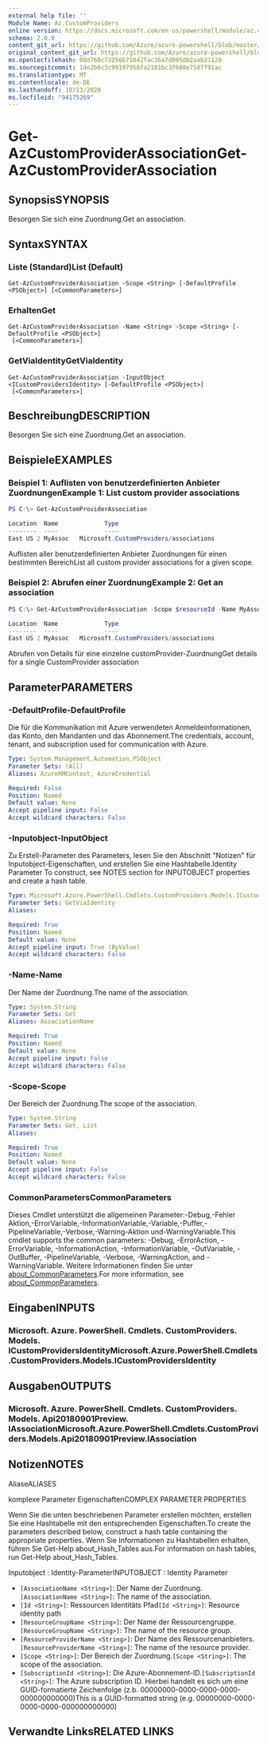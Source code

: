 ```yaml
---
external help file: ''
Module Name: Az.CustomProviders
online version: https://docs.microsoft.com/en-us/powershell/module/az.customproviders/get-azcustomproviderassociation
schema: 2.0.0
content_git_url: https://github.com/Azure/azure-powershell/blob/master/src/CustomProviders/help/Get-AzCustomProviderAssociation.md
original_content_git_url: https://github.com/Azure/azure-powershell/blob/master/src/CustomProviders/help/Get-AzCustomProviderAssociation.md
ms.openlocfilehash: 08d760c73256b71842fac36a7d095db2aab21128
ms.sourcegitcommit: 1de2b6c3c99197958fa2101bc37680e7507f91ac
ms.translationtype: MT
ms.contentlocale: de-DE
ms.lasthandoff: 10/13/2020
ms.locfileid: "94175269"
---
```

# <span data-ttu-id="aefa5-101">Get-AzCustomProviderAssociation</span><span class="sxs-lookup"><span data-stu-id="aefa5-101">Get-AzCustomProviderAssociation</span></span>

## <span data-ttu-id="aefa5-102">Synopsis</span><span class="sxs-lookup"><span data-stu-id="aefa5-102">SYNOPSIS</span></span>
<span data-ttu-id="aefa5-103">Besorgen Sie sich eine Zuordnung.</span><span class="sxs-lookup"><span data-stu-id="aefa5-103">Get an association.</span></span>

## <span data-ttu-id="aefa5-104">Syntax</span><span class="sxs-lookup"><span data-stu-id="aefa5-104">SYNTAX</span></span>

### <span data-ttu-id="aefa5-105">Liste (Standard)</span><span class="sxs-lookup"><span data-stu-id="aefa5-105">List (Default)</span></span>
```
Get-AzCustomProviderAssociation -Scope <String> [-DefaultProfile <PSObject>] [<CommonParameters>]
```

### <span data-ttu-id="aefa5-106">Erhalten</span><span class="sxs-lookup"><span data-stu-id="aefa5-106">Get</span></span>
```
Get-AzCustomProviderAssociation -Name <String> -Scope <String> [-DefaultProfile <PSObject>]
 [<CommonParameters>]
```

### <span data-ttu-id="aefa5-107">GetViaIdentity</span><span class="sxs-lookup"><span data-stu-id="aefa5-107">GetViaIdentity</span></span>
```
Get-AzCustomProviderAssociation -InputObject <ICustomProvidersIdentity> [-DefaultProfile <PSObject>]
 [<CommonParameters>]
```

## <span data-ttu-id="aefa5-108">Beschreibung</span><span class="sxs-lookup"><span data-stu-id="aefa5-108">DESCRIPTION</span></span>
<span data-ttu-id="aefa5-109">Besorgen Sie sich eine Zuordnung.</span><span class="sxs-lookup"><span data-stu-id="aefa5-109">Get an association.</span></span>

## <span data-ttu-id="aefa5-110">Beispiele</span><span class="sxs-lookup"><span data-stu-id="aefa5-110">EXAMPLES</span></span>

### <span data-ttu-id="aefa5-111">Beispiel 1: Auflisten von benutzerdefinierten Anbieter Zuordnungen</span><span class="sxs-lookup"><span data-stu-id="aefa5-111">Example 1: List custom provider associations</span></span>
```powershell
PS C:\> Get-AzCustomProviderAssociation

Location  Name             Type
--------  ----             ----
East US 2 MyAssoc   Microsoft.CustomProviders/associations
```

<span data-ttu-id="aefa5-112">Auflisten aller benutzerdefinierten Anbieter Zuordnungen für einen bestimmten Bereich</span><span class="sxs-lookup"><span data-stu-id="aefa5-112">List all custom provider associations for a given scope.</span></span>

### <span data-ttu-id="aefa5-113">Beispiel 2: Abrufen einer Zuordnung</span><span class="sxs-lookup"><span data-stu-id="aefa5-113">Example 2: Get an association</span></span>
```powershell
PS C:\> Get-AzCustomProviderAssociation -Scope $resourceId -Name MyAssoc

Location  Name             Type
--------  ----             ----
East US 2 MyAssoc   Microsoft.CustomProviders/associations
```

<span data-ttu-id="aefa5-114">Abrufen von Details für eine einzelne customProvider-Zuordnung</span><span class="sxs-lookup"><span data-stu-id="aefa5-114">Get details for a single CustomProvider association</span></span>

## <span data-ttu-id="aefa5-115">Parameter</span><span class="sxs-lookup"><span data-stu-id="aefa5-115">PARAMETERS</span></span>

### <span data-ttu-id="aefa5-116">-DefaultProfile</span><span class="sxs-lookup"><span data-stu-id="aefa5-116">-DefaultProfile</span></span>
<span data-ttu-id="aefa5-117">Die für die Kommunikation mit Azure verwendeten Anmeldeinformationen, das Konto, den Mandanten und das Abonnement.</span><span class="sxs-lookup"><span data-stu-id="aefa5-117">The credentials, account, tenant, and subscription used for communication with Azure.</span></span>

```yaml
Type: System.Management.Automation.PSObject
Parameter Sets: (All)
Aliases: AzureRMContext, AzureCredential

Required: False
Position: Named
Default value: None
Accept pipeline input: False
Accept wildcard characters: False
```

### <span data-ttu-id="aefa5-118">-Inputobject</span><span class="sxs-lookup"><span data-stu-id="aefa5-118">-InputObject</span></span>
<span data-ttu-id="aefa5-119">Zu Erstell-Parameter des Parameters, lesen Sie den Abschnitt "Notizen" für Inputobject-Eigenschaften, und erstellen Sie eine Hashtabelle.</span><span class="sxs-lookup"><span data-stu-id="aefa5-119">Identity Parameter To construct, see NOTES section for INPUTOBJECT properties and create a hash table.</span></span>

```yaml
Type: Microsoft.Azure.PowerShell.Cmdlets.CustomProviders.Models.ICustomProvidersIdentity
Parameter Sets: GetViaIdentity
Aliases:

Required: True
Position: Named
Default value: None
Accept pipeline input: True (ByValue)
Accept wildcard characters: False
```

### <span data-ttu-id="aefa5-120">-Name</span><span class="sxs-lookup"><span data-stu-id="aefa5-120">-Name</span></span>
<span data-ttu-id="aefa5-121">Der Name der Zuordnung.</span><span class="sxs-lookup"><span data-stu-id="aefa5-121">The name of the association.</span></span>

```yaml
Type: System.String
Parameter Sets: Get
Aliases: AssociationName

Required: True
Position: Named
Default value: None
Accept pipeline input: False
Accept wildcard characters: False
```

### <span data-ttu-id="aefa5-122">-Scope</span><span class="sxs-lookup"><span data-stu-id="aefa5-122">-Scope</span></span>
<span data-ttu-id="aefa5-123">Der Bereich der Zuordnung.</span><span class="sxs-lookup"><span data-stu-id="aefa5-123">The scope of the association.</span></span>

```yaml
Type: System.String
Parameter Sets: Get, List
Aliases:

Required: True
Position: Named
Default value: None
Accept pipeline input: False
Accept wildcard characters: False
```

### <span data-ttu-id="aefa5-124">CommonParameters</span><span class="sxs-lookup"><span data-stu-id="aefa5-124">CommonParameters</span></span>
<span data-ttu-id="aefa5-125">Dieses Cmdlet unterstützt die allgemeinen Parameter:-Debug,-Fehler Aktion,-ErrorVariable,-InformationVariable,-Variable,-Puffer,-PipelineVariable,-Verbose,-Warning-Aktion und-WarningVariable.</span><span class="sxs-lookup"><span data-stu-id="aefa5-125">This cmdlet supports the common parameters: -Debug, -ErrorAction, -ErrorVariable, -InformationAction, -InformationVariable, -OutVariable, -OutBuffer, -PipelineVariable, -Verbose, -WarningAction, and -WarningVariable.</span></span> <span data-ttu-id="aefa5-126">Weitere Informationen finden Sie unter [about_CommonParameters](http://go.microsoft.com/fwlink/?LinkID=113216).</span><span class="sxs-lookup"><span data-stu-id="aefa5-126">For more information, see [about_CommonParameters](http://go.microsoft.com/fwlink/?LinkID=113216).</span></span>

## <span data-ttu-id="aefa5-127">Eingaben</span><span class="sxs-lookup"><span data-stu-id="aefa5-127">INPUTS</span></span>

### <span data-ttu-id="aefa5-128">Microsoft. Azure. PowerShell. Cmdlets. CustomProviders. Models. ICustomProvidersIdentity</span><span class="sxs-lookup"><span data-stu-id="aefa5-128">Microsoft.Azure.PowerShell.Cmdlets.CustomProviders.Models.ICustomProvidersIdentity</span></span>

## <span data-ttu-id="aefa5-129">Ausgaben</span><span class="sxs-lookup"><span data-stu-id="aefa5-129">OUTPUTS</span></span>

### <span data-ttu-id="aefa5-130">Microsoft. Azure. PowerShell. Cmdlets. CustomProviders. Models. Api20180901Preview. IAssociation</span><span class="sxs-lookup"><span data-stu-id="aefa5-130">Microsoft.Azure.PowerShell.Cmdlets.CustomProviders.Models.Api20180901Preview.IAssociation</span></span>

## <span data-ttu-id="aefa5-131">Notizen</span><span class="sxs-lookup"><span data-stu-id="aefa5-131">NOTES</span></span>

<span data-ttu-id="aefa5-132">Aliase</span><span class="sxs-lookup"><span data-stu-id="aefa5-132">ALIASES</span></span>

<span data-ttu-id="aefa5-133">komplexe Parameter Eigenschaften</span><span class="sxs-lookup"><span data-stu-id="aefa5-133">COMPLEX PARAMETER PROPERTIES</span></span>

<span data-ttu-id="aefa5-134">Wenn Sie die unten beschriebenen Parameter erstellen möchten, erstellen Sie eine Hashtabelle mit den entsprechenden Eigenschaften.</span><span class="sxs-lookup"><span data-stu-id="aefa5-134">To create the parameters described below, construct a hash table containing the appropriate properties.</span></span> <span data-ttu-id="aefa5-135">Wenn Sie Informationen zu Hashtabellen erhalten, führen Sie Get-Help about_Hash_Tables aus.</span><span class="sxs-lookup"><span data-stu-id="aefa5-135">For information on hash tables, run Get-Help about_Hash_Tables.</span></span>


<span data-ttu-id="aefa5-136">Inputobject <ICustomProvidersIdentity> : Identity-Parameter</span><span class="sxs-lookup"><span data-stu-id="aefa5-136">INPUTOBJECT <ICustomProvidersIdentity>: Identity Parameter</span></span>
  - <span data-ttu-id="aefa5-137">`[AssociationName <String>]`: Der Name der Zuordnung.</span><span class="sxs-lookup"><span data-stu-id="aefa5-137">`[AssociationName <String>]`: The name of the association.</span></span>
  - <span data-ttu-id="aefa5-138">`[Id <String>]`: Ressourcen Identitäts Pfad</span><span class="sxs-lookup"><span data-stu-id="aefa5-138">`[Id <String>]`: Resource identity path</span></span>
  - <span data-ttu-id="aefa5-139">`[ResourceGroupName <String>]`: Der Name der Ressourcengruppe.</span><span class="sxs-lookup"><span data-stu-id="aefa5-139">`[ResourceGroupName <String>]`: The name of the resource group.</span></span>
  - <span data-ttu-id="aefa5-140">`[ResourceProviderName <String>]`: Der Name des Ressourcenanbieters.</span><span class="sxs-lookup"><span data-stu-id="aefa5-140">`[ResourceProviderName <String>]`: The name of the resource provider.</span></span>
  - <span data-ttu-id="aefa5-141">`[Scope <String>]`: Der Bereich der Zuordnung.</span><span class="sxs-lookup"><span data-stu-id="aefa5-141">`[Scope <String>]`: The scope of the association.</span></span>
  - <span data-ttu-id="aefa5-142">`[SubscriptionId <String>]`: Die Azure-Abonnement-ID.</span><span class="sxs-lookup"><span data-stu-id="aefa5-142">`[SubscriptionId <String>]`: The Azure subscription ID.</span></span> <span data-ttu-id="aefa5-143">Hierbei handelt es sich um eine GUID-formatierte Zeichenfolge (z.b. 00000000-0000-0000-0000-000000000000)</span><span class="sxs-lookup"><span data-stu-id="aefa5-143">This is a GUID-formatted string (e.g. 00000000-0000-0000-0000-000000000000)</span></span>

## <span data-ttu-id="aefa5-144">Verwandte Links</span><span class="sxs-lookup"><span data-stu-id="aefa5-144">RELATED LINKS</span></span>


